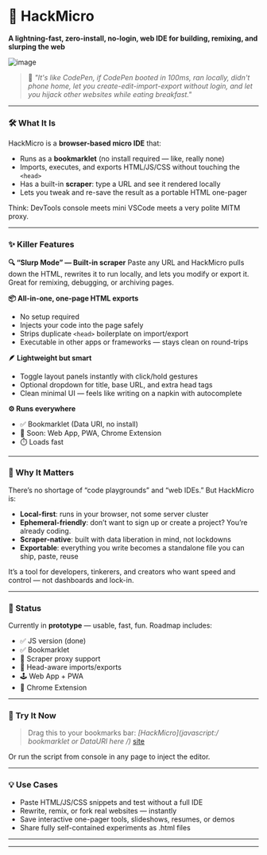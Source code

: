 # 🚀 HackMicro

**A lightning-fast, zero-install, no-login, web IDE for building, remixing, and slurping the web**

![image](https://github.com/user-attachments/assets/7e27a4e0-6953-48b4-8fea-4b9a083d5325)

> 🧠 *"It's like CodePen, if CodePen booted in 100ms, ran locally, didn't phone home, let you create-edit-import-export without login, and let you hijack other websites while eating breakfast."*

---

### 🛠️ What It Is

HackMicro is a **browser-based micro IDE** that:

* Runs as a **bookmarklet** (no install required — like, really none)
* Imports, executes, and exports HTML/JS/CSS without touching the `<head>`
* Has a built-in **scraper**: type a URL and see it rendered locally
* Lets you tweak and re-save the result as a portable HTML one-pager

Think: DevTools console meets mini VSCode meets a very polite MITM proxy.

---

### ✨ Killer Features

**🔍 “Slurp Mode” — Built-in scraper**
Paste any URL and HackMicro pulls down the HTML, rewrites it to run locally, and lets you modify or export it. Great for remixing, debugging, or archiving pages.

**📦 All-in-one, one-page HTML exports**

* No setup required
* Injects your code into the page safely
* Strips duplicate `<head>` boilerplate on import/export
* Executable in other apps or frameworks — stays clean on round-trips

**🪶 Lightweight but smart**

* Toggle layout panels instantly with click/hold gestures
* Optional dropdown for title, base URL, and extra head tags
* Clean minimal UI — feels like writing on a napkin with autocomplete

**⚙️ Runs everywhere**

* ✅ Bookmarklet (Data URI, no install)
* 🧱 Soon: Web App, PWA, Chrome Extension
* ⏱️ Loads fast

---

### 🧠 Why It Matters

There’s no shortage of “code playgrounds” and “web IDEs.”
But HackMicro is:

* **Local-first**: runs in your browser, not some server cluster
* **Ephemeral-friendly**: don’t want to sign up or create a project? You’re already coding.
* **Scraper-native**: built with data liberation in mind, not lockdowns
* **Exportable**: everything you write becomes a standalone file you can ship, paste, reuse

It’s a tool for developers, tinkerers, and creators who want speed and control — not dashboards and lock-in.

---

### 📍 Status

Currently in **prototype** — usable, fast, fun.
Roadmap includes:

* ✅ JS version (done)
* ✅ Bookmarklet
* 🧪 Scraper proxy support
* 🧠 Head-aware imports/exports
* 🕹️ Web App + PWA
* 🧩 Chrome Extension

---

### 🧪 Try It Now

> Drag this to your bookmarks bar: **\[HackMicro]\(javascript:/* bookmarklet or DataURI here */)**
> [site](https://about:blank)

Or run the script from console in any page to inject the editor.

---

### 💡 Use Cases

* Paste HTML/JS/CSS snippets and test without a full IDE
* Rewrite, remix, or fork real websites — instantly
* Save interactive one-pager tools, slideshows, resumes, or demos
* Share fully self-contained experiments as .html files

---

<!--
### 🧬 Inspired by…

* The raw utility of [JSFiddle](https://jsfiddle.net), [CodePen](https://codepen.io), and [Glitch](https://glitch.com)
* The freedom of [DataHoarders](https://www.reddit.com/r/DataHoarder/)
* The calm UX of old-school Mac apps and Linux TTY editors
* The modern need for tools that get out of your way and just let you build

---
-->

---
<!--
### 🧵 Coming Soon: Devlog / Demos / Videos

Follow along at [](https://x.com/), [site](https://hackmicro.com)

---

-->
